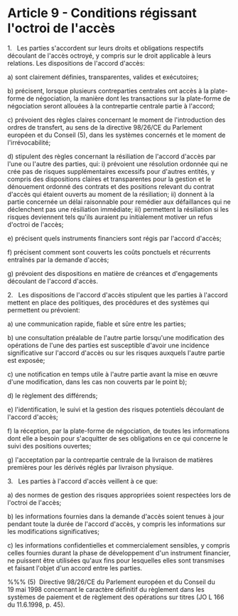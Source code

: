 # Article 9 - Conditions régissant l'octroi de l'accès


1.   Les parties s'accordent sur leurs droits et obligations respectifs découlant de l'accès octroyé, y compris sur le droit applicable à leurs relations. Les dispositions de l'accord d'accès:

a) sont clairement définies, transparentes, valides et exécutoires;

b) précisent, lorsque plusieurs contreparties centrales ont accès à la plate-forme de négociation, la manière dont les transactions sur la plate-forme de négociation seront allouées à la contrepartie centrale partie à l'accord;

c) prévoient des règles claires concernant le moment de l'introduction des ordres de transfert, au sens de la directive 98/26/CE du Parlement européen et du Conseil (5), dans les systèmes concernés et le moment de l'irrévocabilité;

d) stipulent des règles concernant la résiliation de l'accord d'accès par l'une ou l'autre des parties, qui: i) prévoient une résolution ordonnée qui ne crée pas de risques supplémentaires excessifs pour d'autres entités, y compris des dispositions claires et transparentes pour la gestion et le dénouement ordonné des contrats et des positions relevant du contrat d'accès qui étaient ouverts au moment de la résiliation; ii) donnent à la partie concernée un délai raisonnable pour remédier aux défaillances qui ne déclenchent pas une résiliation immédiate; iii) permettent la résiliation si les risques deviennent tels qu'ils auraient pu initialement motiver un refus d'octroi de l'accès;

e) précisent quels instruments financiers sont régis par l'accord d'accès;

f) précisent comment sont couverts les coûts ponctuels et récurrents entraînés par la demande d'accès;

g) prévoient des dispositions en matière de créances et d'engagements découlant de l'accord d'accès.

2.   Les dispositions de l'accord d'accès stipulent que les parties à l'accord mettent en place des politiques, des procédures et des systèmes qui permettent ou prévoient:

a) une communication rapide, fiable et sûre entre les parties;

b) une consultation préalable de l'autre partie lorsqu'une modification des opérations de l'une des parties est susceptible d'avoir une incidence significative sur l'accord d'accès ou sur les risques auxquels l'autre partie est exposée;

c) une notification en temps utile à l'autre partie avant la mise en œuvre d'une modification, dans les cas non couverts par le point b);

d) le règlement des différends;

e) l'identification, le suivi et la gestion des risques potentiels découlant de l'accord d'accès;

f) la réception, par la plate-forme de négociation, de toutes les informations dont elle a besoin pour s'acquitter de ses obligations en ce qui concerne le suivi des positions ouvertes;

g) l'acceptation par la contrepartie centrale de la livraison de matières premières pour les dérivés réglés par livraison physique.

3.   Les parties à l'accord d'accès veillent à ce que:

a) des normes de gestion des risques appropriées soient respectées lors de l'octroi de l'accès;

b) les informations fournies dans la demande d'accès soient tenues à jour pendant toute la durée de l'accord d'accès, y compris les informations sur les modifications significatives;

c) les informations confidentielles et commercialement sensibles, y compris celles fournies durant la phase de développement d'un instrument financier, ne puissent être utilisées qu'aux fins pour lesquelles elles sont transmises et faisant l'objet d'un accord entre les parties.

%%% (5)  Directive 98/26/CE du Parlement européen et du Conseil du 19 mai 1998 concernant le caractère définitif du règlement dans les systèmes de paiement et de règlement des opérations sur titres (JO L 166 du 11.6.1998, p. 45).
